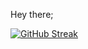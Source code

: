 Hey there;


[![GitHub Streak](https://streak-stats.demolab.com?user=rmarliere&theme=onedark)](https://git.io/streak-stats)
